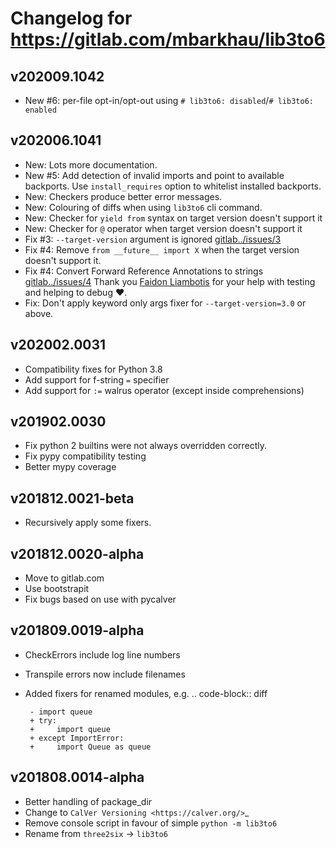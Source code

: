 # Changelog for https://gitlab.com/mbarkhau/lib3to6

## v202009.1042

 - New #6: per-file opt-in/opt-out using `# lib3to6: disabled`/`# lib3to6: enabled`


## v202006.1041

 - New: Lots more documentation.
 - New #5: Add detection of invalid imports and point to available backports. Use `install_requires` option to whitelist installed backports.
 - New: Checkers produce better error messages.
 - New: Colouring of diffs when using `lib3to6` cli command.
 - New: Checker for `yield from` syntax on target version doesn't support it
 - New: Checker for `@` operator when target version doesn't support it
 - Fix #3: `--target-version` argument is ignored [gitlab../issues/3](https://gitlab.com/mbarkhau/lib3to6/-/issues/3)
 - Fix #4: Remove `from __future__ import X` when the target version doesn't support it.
 - Fix #4: Convert Forward Reference Annotations to strings [gitlab../issues/4](https://gitlab.com/mbarkhau/lib3to6/-/issues/4) Thank you [Faidon Liambotis](https://gitlab.com/paravoid) for your help with testing and helping to debug ❤️.
 - Fix: Don't apply keyword only args fixer for `--target-version=3.0` or above.


## v202002.0031

 - Compatibility fixes for Python 3.8
 - Add support for f-string `=` specifier
 - Add support for `:=` walrus operator (except inside comprehensions)


## v201902.0030

 - Fix python 2 builtins were not always overridden correctly.
 - Fix pypy compatibility testing
 - Better mypy coverage


## v201812.0021-beta

 - Recursively apply some fixers.


## v201812.0020-alpha

 - Move to gitlab.com
 - Use bootstrapit
 - Fix bugs based on use with pycalver


## v201809.0019-alpha

 - CheckErrors include log line numbers
 - Transpile errors now include filenames
 - Added fixers for renamed modules, e.g.
    .. code-block:: diff

        - import queue
        + try:
        +     import queue
        + except ImportError:
        +     import Queue as queue


## v201808.0014-alpha

 - Better handling of package_dir
 - Change to `CalVer Versioning <https://calver.org/>`_
 - Remove console script in favour of simple ``python -m lib3to6``
 - Rename from ``three2six`` -> ``lib3to6``
